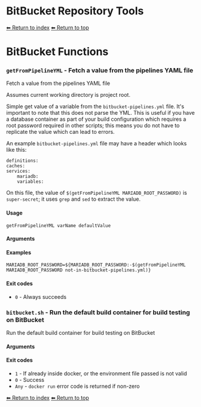# BitBucket Repository Tools

[⬅ Return to index](index.md)
[⬅ Return to top](../index.md)

# BitBucket Functions


### `getFromPipelineYML` - Fetch a value from the pipelines YAML file

Fetch a value from the pipelines YAML file

Assumes current working directory is project root.

Simple get value of a variable from the `bitbucket-pipelines.yml` file. It's important to note that
this does not parse the YML. This is useful if
you have a database container as part of your build configuration which requires a root password
required in other scripts; this means you do not have to replicate the value which can lead to errors.

An example `bitbucket-pipelines.yml` file may have a header which looks like this:

    definitions:
    caches:
    services:
        mariadb:
        variables:

On this file, the value of `$(getFromPipelineYML MARIADB_ROOT_PASSWORD)` is `super-secret`; it uses `grep` and `sed` to extract the value.

#### Usage

    getFromPipelineYML varName defaultValue
    

#### Arguments



#### Examples

    MARIADB_ROOT_PASSWORD=${MARIADB_ROOT_PASSWORD:-$(getFromPipelineYML MARIADB_ROOT_PASSWORD not-in-bitbucket-pipelines.yml)}

#### Exit codes

- `0` - Always succeeds

### `bitbucket.sh` - Run the default build container for build testing on BitBucket

Run the default build container for build testing on BitBucket

#### Arguments



#### Exit codes

- `1` - If already inside docker, or the environment file passed is not valid
- `0` - Success
- `Any` - `docker run` error code is returned if non-zero

[⬅ Return to index](index.md)
[⬅ Return to top](../index.md)